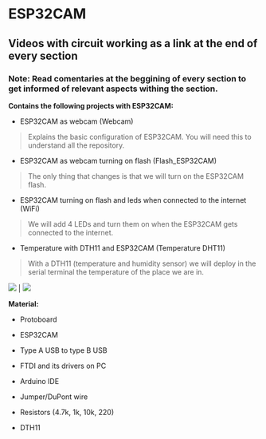# ESP32CAM

## Videos with circuit working as a link at the end of every section

### Note: Read comentaries at the beggining of every section to get informed of relevant aspects withing the section.

**Contains the following projects with ESP32CAM:**

- ESP32CAM as webcam (Webcam)

> Explains the basic configuration of ESP32CAM. You will need this to understand all the repository.

- ESP32CAM as webcam turning on flash (Flash_ESP32CAM)

> The only thing that changes is that we will turn on the ESP32CAM flash.

- ESP32CAM turning on flash and leds when connected to the internet (WiFi)

> We will add 4 LEDs and turn them on when the ESP32CAM gets connected to the internet.

- Temperature with DTH11 and ESP32CAM (Temperature DHT11)

> With a DTH11 (temperature and humidity sensor) we will deploy in the serial terminal the temperature of the place we are in.

![](https://github.com/Steven9877/ESP32CAM_G2/blob/main/Images/DHT11.png) | ![](https://github.com/Steven9877/ESP32CAM_G2/blob/main/Images/DHT11_ESP32CAM.png)

**Material:**

- Protoboard

- ESP32CAM 

- Type A USB to type B USB 

- FTDI and its drivers on PC 

- Arduino IDE

- Jumper/DuPont wire 

- Resistors (4.7k, 1k, 10k, 220)

- DTH11 



